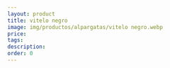 ```yaml
---
layout: product
title: vitelo negro
image: img/productos/alpargatas/vitelo negro.webp
price: 
tags: 
description: 
order: 0
---
```

